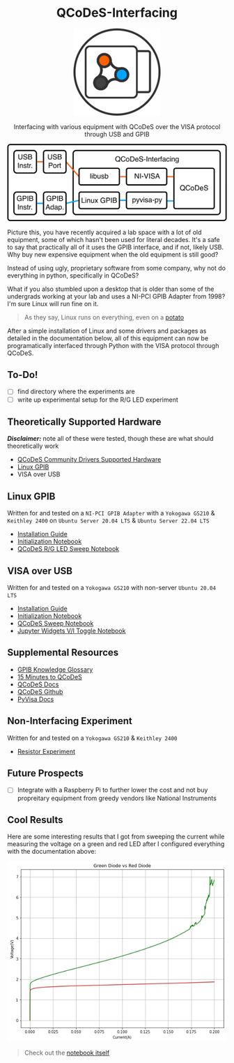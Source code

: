 <h1 align="center">
  QCoDeS-Interfacing
</h1>

<p align="center">
  <img src="/resources/QCoDeS-Interfacing.png" width="200" height="200">
</p>

<p align="center">
  Interfacing with various equipment with QCoDeS over the VISA protocol through USB and GPIB
</p>

<p align="center">
  <img src="/resources/flowchart.png" width="800">
</p>

Picture this, you have recently acquired a lab space with a lot of old equipment, some of which hasn't been used for literal decades. It's a safe to say that practically all of it uses the GPIB interface, and if not, likely USB. Why buy new expensive equipment when the old equipment is still good? 

Instead of using ugly, proprietary software from some company, why not do everything in python, specifically in QCoDeS?

What if you also stumbled upon a desktop that is older than some of the undergrads working at your lab and uses a NI-PCI GPIB Adapter from 1998? I'm sure Linux will run fine on it.
> As they say, Linux runs on everything, even on a [potato](http://www.bbspot.com/News/2008/12/linux-on-a-potato.html?from=rss)

After a simple installation of Linux and some drivers and packages as detailed in the documentation below, all of this equipment can now be programatically interfaced through Python with the VISA protocol through QCoDeS.

## To-Do!
- [ ] find directory where the experiments are
- [ ] write up experimental setup for the R/G LED experiment

## Theoretically Supported Hardware
***Disclaimer:*** note all of these were tested, though these are what should theoretically work
- [QCoDeS Community Drivers Supported Hardware](https://qcodes.github.io/Qcodes/api/generated/qcodes.instrument_drivers.html)
- [Linux GPIB](https://linux-gpib.sourceforge.io/doc_html/supported-hardware.html)
- VISA over USB

## Linux GPIB
Written for and tested on a `NI-PCI GPIB Adapter` with a `Yokogawa GS210` & `Keithley 2400` on `Ubuntu Server 20.04 LTS` & `Ubuntu Server 22.04 LTS`
- [Installation Guide](/NI_PCI_GPIB/install.md)
- [Initialization Notebook](/NI_PCI_GPIB/Initialization_GPIB.ipynb)
- [QCoDeS R/G LED Sweep Notebook](/NI_PCI_GPIB/leds_sweep_+200mA.ipynb)

## VISA over USB
Written for and tested on a `Yokogawa GS210` with non-server `Ubuntu 20.04 LTS`
- [Installation Guide](/GS210_USB/install.md)
- [Initialization Notebook](/GS210_USB/Initialization_Guide.ipynb)
- [QCoDeS Sweep Notebook](/GS210_USB/QCoDeS-GS210.ipynb)
- [Jupyter Widgets V/I Toggle Notebook](/GS210_USB/GS210_VI_Selector.ipynb)

## Supplemental Resources
- [GPIB Knowledge Glossary](https://www.contec.com/support/basic-knowledge/daq-control/gpib-communication/)
- [15 Minutes to QCoDeS](https://qcodes.github.io/Qcodes/examples/15_minutes_to_QCoDeS.html)
- [QCoDeS Docs](https://qcodes.github.io/Qcodes/)
- [QCoDeS Github](https://github.com/QCoDeS)
- [PyVisa Docs](https://pyvisa.readthedocs.io/en/latest/)

## Non-Interfacing Experiment
Written for and tested on a `Yokogawa GS210` & `Keithley 2400`
- [Resistor Experiment](/resources/Resistor_Circuit.md)

## Future Prospects
- [ ] Integrate with a Raspberry Pi to further lower the cost and not buy propreitary equipment from greedy vendors like National Instruments

## Cool Results
Here are some interesting results that I got from sweeping the current while measuring the voltage on a green and red LED after I configured everything with the documentation above: 

<p align="center">
  <img src="/resources/GreenvsRed.jpg" width="500">
</p>

> Check out the [notebook itself](/NI_PCI_GPIB/leds_sweep_+200mA.ipynb)